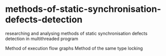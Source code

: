 # methods-of-static-synchronisation-defects-detection
researching and analysing methods of static synchronisation defects detection in multithreaded program

Method of execution flow graphs
Method of the same type locking
